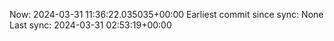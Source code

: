 Now: 2024-03-31 11:36:22.035035+00:00 Earliest commit since sync: None Last sync: 2024-03-31 02:53:19+00:00
